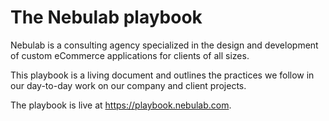 # The Nebulab playbook

Nebulab is a consulting agency specialized in the design and development of custom eCommerce 
applications for clients of all sizes.

This playbook is a living document and outlines the practices we follow in our day-to-day work on 
our company and client projects.

The playbook is live at https://playbook.nebulab.com.
